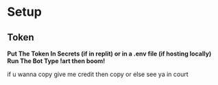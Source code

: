 # Setup

## Token
**Put The Token In Secrets (if in replit) or in a .env file (if hosting locally) Run The Bot Type !art then boom!**



if u wanna copy give me credit then copy or else see ya in court